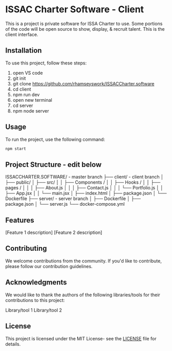 # ISSAC Charter Software - Client

This is a project is private software for ISSA Charter to use. Some portions of the code will be open source to show, display, & recruit talent. This is the client interface.

## Installation

To use this project, follow these steps:

1. open VS code
2. git init
3. git clone https://github.com/rhamseyswork/ISSACCharter.software
4. cd client
5. npm run dev
6. open new terminal
7. cd server
8. npm node server

## Usage

To run the project, use the following command:

```bash
npm start
```

## Project Structure - edit below

ISSACCHARTER.SOFTWARE/ - master branch
├── client/ - client branch
│ ├── public/
│ ├── src/
│ │ ├── Components /
│ │ ├── Hooks /
│ │ ├── pages /
│ │ │ ├── About.js
│ │ │ ├── Contact.js
│ │ │ └── Portfolio.js
│ │ ├── App.jsx
│ │ └── main.jsx
│ ├── index.html
│ ├── package.json
│ └── Dockerfile
├── server/ - server branch
│ ├── Dockerfile
│ ├── package.json
│ └── server.js
└── docker-compose.yml

## Features

[Feature 1 description]
[Feature 2 description]

## Contributing

We welcome contributions from the community. If you'd like to contribute, please follow our contribution guidelines.

## Acknowledgments

We would like to thank the authors of the following libraries/tools for their contributions to this project:

Library/tool 1
Library/tool 2

## License

This project is licensed under the MIT License- see the [LICENSE](LICENSE) file for details.
